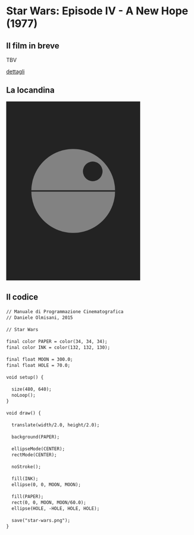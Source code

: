 # Star Wars: Episode IV - A New Hope (1977)



## Il film in breve
TBV

[dettagli](https://www.imdb.com/title/tt0076759/)

## La locandina
<img src="star-wars.png"  width="360px" title="Star Wars: Episode IV - A New Hope">


## Il codice
```processing
// Manuale di Programmazione Cinematografica
// Daniele Olmisani, 2015

// Star Wars

final color PAPER = color(34, 34, 34);
final color INK = color(132, 132, 130);

final float MOON = 300.0;
final float HOLE = 70.0;

void setup() {
  
  size(480, 640);
  noLoop();
}

void draw() {
  
  translate(width/2.0, height/2.0);
  
  background(PAPER);
  
  ellipseMode(CENTER);
  rectMode(CENTER);
  
  noStroke();
  
  fill(INK);
  ellipse(0, 0, MOON, MOON);
  
  fill(PAPER);
  rect(0, 0, MOON, MOON/60.0);
  ellipse(HOLE, -HOLE, HOLE, HOLE);
  
  save("star-wars.png");
}

```
